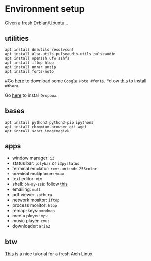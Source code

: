 # Environment setup

Given a fresh Debian/Ubuntu...

## utilities

```
apt install dnsutils resolvconf
apt install alsa-utils pulseaudio-utils pulseaudio
apt install openssh ufw sshfs
apt install iftop htop
apt install unrar unzip
apt install fonts-noto
```

#Go [here](https://www.google.com/get/noto/) to download some `Google Noto
#fonts`.  Follow [this](https://gist.github.com/rogerleite/99819) to install
#them. 

Go [here](https://www.dropbox.com/install-linux) to install `Dropbox`.

## bases

```
apt install python3 python3-pip ipython3
apt install chromium-browser git wget
apt install scrot imagemagick
```

## apps

* window manager: `i3`
* status bar: `polybar` or `i3pystatus`
* terminal emulator: `rxvt-unicode-256color`
* terminal multiplexer: `tmux`
* text editor: `vim`
* shell: `oh-my-zsh`: follow
  [this](https://gist.github.com/tsabat/1498393#file-zsh-md)
* emailing: `mutt`
* pdf viewer: `zathura`
* network monitor: `iftop`
* process monitor: `htop`
* remap-keys: `xmodmap`
* media player: `mpv`
* music player: `cmus`
* downloader: `aria2`

## btw

[This](http://tutos.readthedocs.io/en/latest/source/Arch.html) is a nice
tutorial for a fresh Arch Linux.
